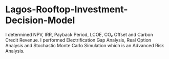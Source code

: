 # Lagos-Rooftop-Investment-Decision-Model
I determined NPV, IRR, Payback Period, LCOE, CO₂ Offset and Carbon Credit Revenue. I  performed Electrification Gap Analysis, Real Option Analysis and Stochastic Monte Carlo Simulation which is an Advanced Risk Analysis.
